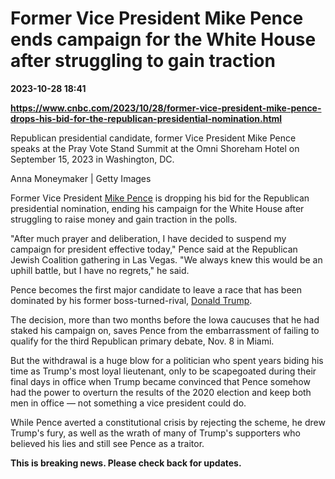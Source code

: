# Former Vice President Mike Pence ends campaign for the White House after struggling to gain traction

**2023-10-28 18:41**

**https://www.cnbc.com/2023/10/28/former-vice-president-mike-pence-drops-his-bid-for-the-republican-presidential-nomination.html**

Republican presidential candidate, former Vice President Mike Pence speaks at the Pray Vote Stand Summit at the Omni Shoreham Hotel on September 15, 2023 in Washington, DC.

Anna Moneymaker | Getty Images

Former Vice President [Mike Pence](https://www.cnbc.com/mike-pence/) is dropping his bid for the Republican presidential nomination, ending his campaign for the White House after struggling to raise money and gain traction in the polls.

"After much prayer and deliberation, I have decided to suspend my campaign for president effective today," Pence said at the Republican Jewish Coalition gathering in Las Vegas. "We always knew this would be an uphill battle, but I have no regrets," he said.

Pence becomes the first major candidate to leave a race that has been dominated by his former boss-turned-rival, [Donald Trump](https://www.cnbc.com/donald-trump/).

The decision, more than two months before the Iowa caucuses that he had staked his campaign on, saves Pence from the embarrassment of failing to qualify for the third Republican primary debate, Nov. 8 in Miami.

But the withdrawal is a huge blow for a politician who spent years biding his time as Trump's most loyal lieutenant, only to be scapegoated during their final days in office when Trump became convinced that Pence somehow had the power to overturn the results of the 2020 election and keep both men in office — not something a vice president could do.

While Pence averted a constitutional crisis by rejecting the scheme, he drew Trump's fury, as well as the wrath of many of Trump's supporters who believed his lies and still see Pence as a traitor.

**This is breaking news. Please check back for updates.**